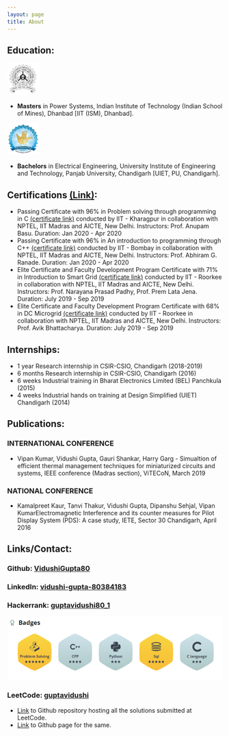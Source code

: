 ```yaml
---
layout: page
title: About
---
```


## Education:

<img src="https://raw.githubusercontent.com/VidushiGupta80/vidushigupta80.github.io/master/public/iit_ism.png" alt="IIT (ISM), Dhanbad" width="75" height="75"/>

- <strong>Masters</strong> in Power Systems, Indian Institute of Technology (Indian School of Mines), Dhanbad [IIT (ISM), Dhanbad].
<img src="https://raw.githubusercontent.com/VidushiGupta80/vidushigupta80.github.io/master/public/uiet.png" alt="UIET, PU, Chandigarh" width="75" height="75"/>

- <strong>Bachelors</strong> in Electrical Engineering, University Institute of Engineering and Technology, Panjab University, Chandigarh [UIET, PU, Chandigarh].

## Certifications [(Link)](https://vidushigupta80.github.io/certifications/):
- Passing Certificate with 96% in Problem solving through programming in C [(certificate link)](https://nptel.ac.in/noc/Ecertificate/?q=NPTEL20CS06S1PC775047) conducted by IIT - Kharagpur in collaboration with NPTEL, IIT Madras and AICTE, New Delhi. Instructors: Prof. Anupam Basu. Duration: Jan 2020 - Apr 2020
- Passing Certificate with 96% in An introduction to programming through C++ [(certificate link)](https://nptel.ac.in/noc/Ecertificate/?q=NPTEL20CS53S1PC726574) conducted by IIT - Bombay in collaboration with NPTEL, IIT Madras and AICTE, New Delhi. Instructors: Prof. Abhiram G. Ranade. Duration: Jan 2020 - Apr 2020
- Elite Certificate and Faculty Development Program Certificate with 71% in Introduction to Smart Grid [(certificate link)](https://nptel.ac.in/noc/Ecertificate/?q=NPTEL19EE64S21680060191133837) conducted by IIT - Roorkee in collaboration with NPTEL, IIT Madras and AICTE, New Delhi. Instructors: Prof. Narayana Prasad Padhy, Prof. Prem Lata Jena. Duration: July 2019 - Sep 2019
- Elite Certificate and Faculty Development Program Certificate with 68% in DC Microgrid [(certificate link)](https://nptel.ac.in/noc/Ecertificate/?q=NPTEL19EE63S11680095191133837) conducted by IIT - Roorkee in collaboration with NPTEL, IIT Madras and AICTE, New Delhi. Instructors: Prof. Avik Bhattacharya. Duration: July 2019 - Sep 2019

## Internships:
- 1 year Research internship in CSIR-CSIO, Chandigarh (2018-2019)
- 6 months Research internship in CSIR-CSIO, Chandigarh (2016)
- 6 weeks Industrial training in Bharat Electronics Limited (BEL) Panchkula (2015)
- 4 weeks Industrial hands on training at Design Simplified (UIET) Chandigarh (2014)

## Publications:
### INTERNATIONAL CONFERENCE
- Vipan Kumar, Vidushi Gupta, Gauri Shankar, Harry Garg - Simualtion of efficient thermal management techniques for miniaturized circuits and systems, IEEE conference (Madras section), ViTECoN, March 2019

### NATIONAL CONFERENCE
- Kamalpreet Kaur, Tanvi Thakur, Vidushi Gupta, Dipanshu Sehjal, Vipan KumarElectromagnetic Interference and its counter measures for Pilot Display System (PDS): A case study, IETE, Sector 30 Chandigarh, April 2016

## Links/Contact:
### Github: [VidushiGupta80](https://github.com/VidushiGupta80)
### LinkedIn: [vidushi-gupta-80384183](https://www.linkedin.com/in/vidushi-gupta-80384183)
### Hackerrank: [guptavidushi80_1](https://www.hackerrank.com/guptavidushi80_1?hr_r=1)
![Hackerrank Badges](https://raw.githubusercontent.com/VidushiGupta80/vidushigupta80.github.io/master/public/hackerrank_badges.PNG)
### LeetCode: [guptavidushi](https://leetcode.com/guptavidushi/)
- [Link](https://github.com/VidushiGupta80/leetcode) to Github repository hosting all the solutions submitted at LeetCode.
- [Link](https://vidushigupta80.github.io/leetcode/) to Github page for the same.
